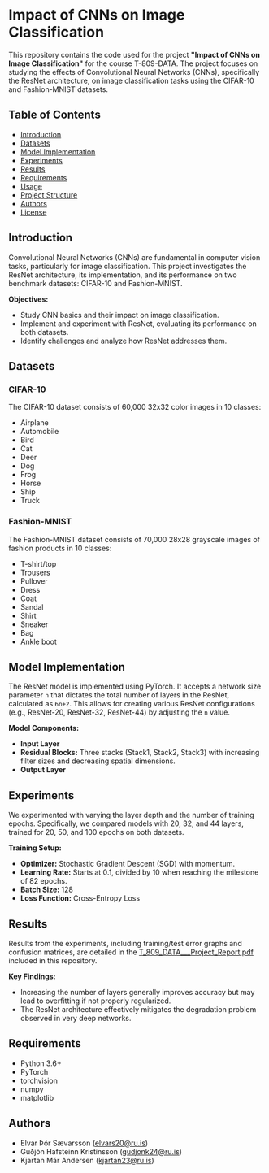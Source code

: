 # Impact of CNNs on Image Classification

This repository contains the code used for the project **"Impact of CNNs on Image Classification"** for the course T-809-DATA. The project focuses on studying the effects of Convolutional Neural Networks (CNNs), specifically the ResNet architecture, on image classification tasks using the CIFAR-10 and Fashion-MNIST datasets.

## Table of Contents

- [Introduction](#introduction)
- [Datasets](#datasets)
- [Model Implementation](#model-implementation)
- [Experiments](#experiments)
- [Results](#results)
- [Requirements](#requirements)
- [Usage](#usage)
- [Project Structure](#project-structure)
- [Authors](#authors)
- [License](#license)

## Introduction

Convolutional Neural Networks (CNNs) are fundamental in computer vision tasks, particularly for image classification. This project investigates the ResNet architecture, its implementation, and its performance on two benchmark datasets: CIFAR-10 and Fashion-MNIST.

**Objectives:**

- Study CNN basics and their impact on image classification.
- Implement and experiment with ResNet, evaluating its performance on both datasets.
- Identify challenges and analyze how ResNet addresses them.

## Datasets

### CIFAR-10

The CIFAR-10 dataset consists of 60,000 32x32 color images in 10 classes:

- Airplane
- Automobile
- Bird
- Cat
- Deer
- Dog
- Frog
- Horse
- Ship
- Truck

### Fashion-MNIST

The Fashion-MNIST dataset consists of 70,000 28x28 grayscale images of fashion products in 10 classes:

- T-shirt/top
- Trousers
- Pullover
- Dress
- Coat
- Sandal
- Shirt
- Sneaker
- Bag
- Ankle boot

## Model Implementation

The ResNet model is implemented using PyTorch. It accepts a network size parameter `n` that dictates the total number of layers in the ResNet, calculated as `6n+2`. This allows for creating various ResNet configurations (e.g., ResNet-20, ResNet-32, ResNet-44) by adjusting the `n` value.

**Model Components:**

- **Input Layer**
- **Residual Blocks:** Three stacks (Stack1, Stack2, Stack3) with increasing filter sizes and decreasing spatial dimensions.
- **Output Layer**

## Experiments

We experimented with varying the layer depth and the number of training epochs. Specifically, we compared models with 20, 32, and 44 layers, trained for 20, 50, and 100 epochs on both datasets.

**Training Setup:**

- **Optimizer:** Stochastic Gradient Descent (SGD) with momentum.
- **Learning Rate:** Starts at 0.1, divided by 10 when reaching the milestone of 82 epochs.
- **Batch Size:** 128
- **Loss Function:** Cross-Entropy Loss

## Results

Results from the experiments, including training/test error graphs and confusion matrices, are detailed in the [T_809_DATA___Project_Report.pdf](T_809_DATA___Project_Report.pdf) included in this repository.

**Key Findings:**

- Increasing the number of layers generally improves accuracy but may lead to overfitting if not properly regularized.
- The ResNet architecture effectively mitigates the degradation problem observed in very deep networks.

## Requirements

- Python 3.6+
- PyTorch
- torchvision
- numpy
- matplotlib


## Authors

- Elvar Þór Sævarsson ([elvars20@ru.is](mailto:elvars20@ru.is))
- Guðjón Hafsteinn Kristinsson ([gudjonk24@ru.is](mailto:gudjonk24@ru.is))
- Kjartan Már Andersen ([kjartan23@ru.is](mailto:kjartan23@ru.is))
